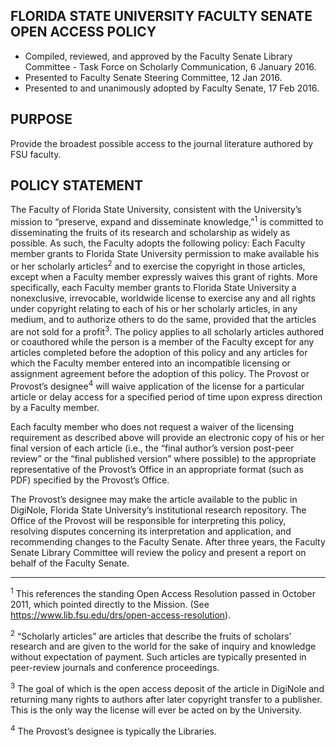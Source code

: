 FLORIDA STATE UNIVERSITY FACULTY SENATE OPEN ACCESS POLICY
------
* Compiled, reviewed, and approved by the Faculty Senate Library Committee - Task Force on Scholarly Communication, 6 January 2016. 
* Presented to Faculty Senate Steering Committee, 12 Jan 2016. 
* Presented to and unanimously adopted by Faculty Senate, 17 Feb 2016.
 
 
PURPOSE
-----
Provide the broadest possible access to the journal literature authored by FSU faculty.
 
POLICY STATEMENT
------

   The Faculty of Florida State University, consistent with the University’s mission to “preserve, expand and disseminate knowledge,”<sup>1</sup> is committed to disseminating the fruits of its research and scholarship as widely as possible. As such, the Faculty adopts the following policy: Each Faculty member grants to Florida State University permission to make available his or her scholarly articles<sup>2</sup> and to exercise the copyright in those articles, except when a Faculty member expressly waives this grant of rights. More specifically, each Faculty member grants to Florida State University a nonexclusive, irrevocable, worldwide license to exercise any and all rights under copyright relating to each of his or her scholarly articles, in any medium, and to authorize others to do the same, provided that the articles are not sold for a profit<sup>3</sup>. The policy applies to all scholarly articles authored or coauthored while the person is a member of the Faculty except for any articles completed before the adoption of this policy and any articles for which the Faculty member entered into an incompatible licensing or assignment agreement before the adoption of this policy. The Provost or Provost’s designee<sup>4</sup> will waive application of the license for a particular article or delay access for a specified period of time upon express direction by a Faculty member.

   Each faculty member who does not request a waiver of the licensing requirement as described above will provide an electronic copy of his or her final version of each article (i.e., the “final author’s version post-peer review” or the “final published version” where possible) to the appropriate representative of the Provost’s Office in an appropriate format (such as PDF) specified by the Provost’s Office.

   The Provost’s designee may make the article available to the public in DigiNole, Florida State University’s institutional research repository. The Office of the Provost will be responsible for interpreting this policy, resolving disputes concerning its interpretation and application, and recommending changes to the Faculty Senate. After three years, the Faculty Senate Library Committee will review the policy and present a report on behalf of the Faculty Senate.

---
<sup>1</sup> This references the standing Open Access Resolution passed in October 2011, which pointed directly to 
the Mission. (See https://www.lib.fsu.edu/drs/open-access-resolution).

<sup>2</sup> “Scholarly articles” are articles that describe the fruits of scholars’ research and are given to the world 
for the sake of inquiry and knowledge without expectation of payment. Such articles are typically 
presented in peer-review journals and conference proceedings.     

<sup>3</sup> The goal of which is the open access deposit of the article in DigiNole and returning many rights to 
authors after later copyright transfer to a publisher. This is the only way the license will ever be acted on 
by the University.     

<sup>4</sup> The Provost’s designee is typically the Libraries.
